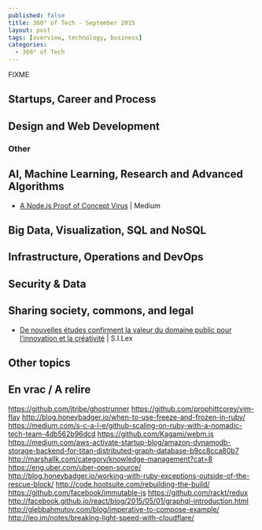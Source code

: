 ```yaml
---
published: false
title: 360° of Tech - September 2015
layout: post
tags: [overview, technology, business]
categories:
  - 360° of Tech
---
```


FIXME



Startups, Career and Process
----------------------------


Design and Web Development
--------------------------



### Other



AI, Machine Learning, Research and Advanced Algorithms
------------------------------------------------------

* [A Node.js Proof of Concept Virus](
  https://medium.com/node-and-beyond/a-node-js-proof-of-concept-virus-df6772afaaff)
  | Medium
  <i data-tag="nodejs virus proof-of-concept first"></i>


Big Data, Visualization, SQL and NoSQL
--------------------------------------



Infrastructure, Operations and DevOps
-------------------------------------


Security & Data
---------------


Sharing society, commons, and legal
-----------------------------------

* [De nouvelles études confirment la valeur du domaine public pour l’innovation et la créativité](
  http://scinfolex.com/2015/07/24/de-nouvelles-etudes-confirment-la-valeur-du-domaine-public-pour-linnovation-et-la-creativite/)
  | S.I.Lex
  <i data-tag="value strategy scope impact detail"></i>


Other topics
------------


En vrac / A relire
------------------

https://github.com/jtribe/ghostrunner
https://github.com/prophittcorey/vim-flay
http://blog.honeybadger.io/when-to-use-freeze-and-frozen-in-ruby/
https://medium.com/s-c-a-l-e/github-scaling-on-ruby-with-a-nomadic-tech-team-4db562b96dcd
https://github.com/Kagami/webm.js
https://medium.com/aws-activate-startup-blog/amazon-dynamodb-storage-backend-for-titan-distributed-graph-database-b9cc8cca80b7
http://marshallk.com/category/knowledge-management?cat=8
https://eng.uber.com/uber-open-source/
http://blog.honeybadger.io/working-with-ruby-exceptions-outside-of-the-rescue-block/
http://code.hootsuite.com/rebuilding-the-build/
https://github.com/facebook/immutable-js
https://github.com/rackt/redux
http://facebook.github.io/react/blog/2015/05/01/graphql-introduction.html
http://glebbahmutov.com/blog/imperative-to-compose-example/
http://leo.im/notes/breaking-light-speed-with-cloudflare/
